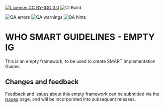 <!--badges-->
[![License: CC BY-IGO 3.0](https://licensebuttons.net/l/by-nc/3.0/igo/80x15.png)](https://creativecommons.org/licenses/by/3.0/igo)
![CI Build](https://img.shields.io/github/actions/workflow/status/Litlfred-team/ehic/ghbuild.yml)  
   
![QA errors](https://img.shields.io/badge/dynamic/json?url=https%3A%2F%2FLitlfred-team.github.io%2Fehic%2Fqa.json&query=%24.errs&logoColor=red&label=QA%20errors&color=yellow)
![QA warnings](https://img.shields.io/badge/dynamic/json?url=https%3A%2F%2FLitlfred-team.github.io%2Fehic%2Fqa.json&query=%24.warnings&logoColor=orange&label=QA%20warnings&color=yellow)
![QA hints](https://img.shields.io/badge/dynamic/json?url=https%3A%2F%2FLitlfred-team.github.io%2Fehic%2Fqa.json&query=%24.hints&logoColor=yellow&label=QA%20hints&color=yellow)
<!--/badges-->

# WHO SMART GUIDELINES - EMPTY IG

This is an empty framework, to be used to create SMART Implementation Guides.


## Changes and feedback

Feedback and issues about this empty framework can be submitted via the [issues](issues) page, and will be incorporated into subsequent releases.

